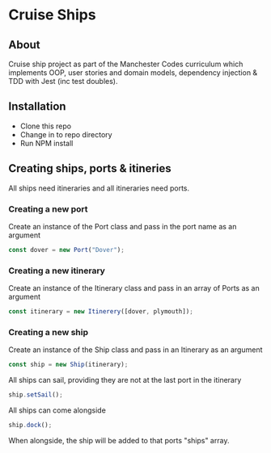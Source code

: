 # Cruise Ships

## About

Cruise ship project as part of the Manchester Codes curriculum which implements OOP, user stories and domain models, dependency injection & TDD with Jest (inc test doubles).

## Installation

- Clone this repo
- Change in to repo directory
- Run NPM install

## Creating ships, ports & itineries

All ships need itineraries and all itineraries need ports.

### Creating a new port

Create an instance of the Port class and pass in the port name as an argument

```js
const dover = new Port("Dover");
```

### Creating a new itinerary

Create an instance of the Itinerary class and pass in an array of Ports as an argument

```js
const itinerary = new Itinerery([dover, plymouth]);
```

### Creating a new ship

Create an instance of the Ship class and pass in an Itinerary as an argument

```js
const ship = new Ship(itinerary);
```

All ships can sail, providing they are not at the last port in the itinerary

```js
ship.setSail();
```

All ships can come alongside

```js
ship.dock();
```

When alongside, the ship will be added to that ports "ships" array.
